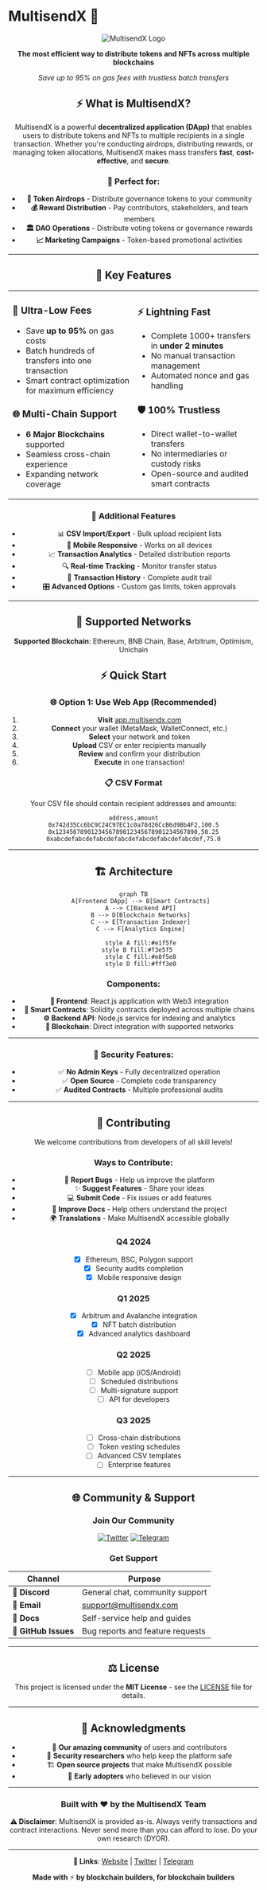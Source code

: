 # MultisendX 🚀

<div align="center">

![MultisendX Logo]([https://raw.githubusercontent.com/multisendx/multisendx/main/assets/logo.png](https://multisendx.com/))

**The most efficient way to distribute tokens and NFTs across multiple blockchains**

*Save up to 95% on gas fees with trustless batch transfers*

## ⚡ What is MultisendX?

MultisendX is a powerful **decentralized application (DApp)** that enables users to distribute tokens and NFTs to multiple recipients in a single transaction. Whether you're conducting airdrops, distributing rewards, or managing token allocations, MultisendX makes mass transfers **fast**, **cost-effective**, and **secure**.

### 🎯 Perfect for:
- **💎 Token Airdrops** - Distribute governance tokens to your community
- **💰 Reward Distribution** - Pay contributors, stakeholders, and team members
- **🏛️ DAO Operations** - Distribute voting tokens or governance rewards
- **📈 Marketing Campaigns** - Token-based promotional activities

---

## 🌟 Key Features

<table>
<tr>
<td width="50%">

### 💸 **Ultra-Low Fees**
- Save **up to 95%** on gas costs
- Batch hundreds of transfers into one transaction
- Smart contract optimization for maximum efficiency

### 🌐 **Multi-Chain Support**  
- **6 Major Blockchains** supported
- Seamless cross-chain experience
- Expanding network coverage

</td>
<td width="50%">

### ⚡ **Lightning Fast**
- Complete 1000+ transfers in **under 2 minutes**
- No manual transaction management
- Automated nonce and gas handling

### 🛡️ **100% Trustless**
- Direct wallet-to-wallet transfers
- No intermediaries or custody risks
- Open-source and audited smart contracts

</td>
</tr>
</table>

### 🔧 **Additional Features**
- 📊 **CSV Import/Export** - Bulk upload recipient lists
- 📱 **Mobile Responsive** - Works on all devices
- 📈 **Transaction Analytics** - Detailed distribution reports  
- 🔍 **Real-time Tracking** - Monitor transfer status
- 💾 **Transaction History** - Complete audit trail
- 🎛️ **Advanced Options** - Custom gas limits, token approvals

---

## 🚀 Supported Networks


**Supported Blockchain**: Ethereum, BNB Chain, Base, Arbitrum, Optimism, Unichain


## ⚡ Quick Start

### 🌐 **Option 1: Use Web App (Recommended)**

1. **Visit** [app.multisendx.com](https://multisendx.com)
2. **Connect** your wallet (MetaMask, WalletConnect, etc.)
3. **Select** your network and token
4. **Upload** CSV or enter recipients manually
5. **Review** and confirm your distribution
6. **Execute** in one transaction!


### 📋 **CSV Format**

Your CSV file should contain recipient addresses and amounts:

```csv
address,amount
0x742d35Cc6bC9C24C97EC1c0a78d26CcB6d9Bb4F2,100.5
0x1234567890123456789012345678901234567890,50.25
0xabcdefabcdefabcdefabcdefabcdefabcdefabcdef,75.0
```

---

## 🏗️ Architecture

<div align="center">

```mermaid
graph TB
    A[Frontend DApp] --> B[Smart Contracts]
    A --> C[Backend API]
    B --> D[Blockchain Networks]
    C --> E[Transaction Indexer]
    C --> F[Analytics Engine]
    
    style A fill:#e1f5fe
    style B fill:#f3e5f5  
    style C fill:#e8f5e8
    style D fill:#fff3e0
```

</div>

### **Components:**

- **🎨 Frontend**: React.js application with Web3 integration
- **📜 Smart Contracts**: Solidity contracts deployed across multiple chains  
- **⚙️ Backend API**: Node.js service for indexing and analytics
- **🔗 Blockchain**: Direct integration with supported networks

---


### 🔐 **Security Features:**
- ✅ **No Admin Keys** - Fully decentralized operation
- ✅ **Open Source** - Complete code transparency
- ✅ **Audited Contracts** - Multiple professional audits

---

## 🤝 Contributing

We welcome contributions from developers of all skill levels! 

### **Ways to Contribute:**
- 🐛 **Report Bugs** - Help us improve the platform
- ✨ **Suggest Features** - Share your ideas
- 💻 **Submit Code** - Fix issues or add features  
- 📖 **Improve Docs** - Help others understand the project
- 🌍 **Translations** - Make MultisendX accessible globally


### **Q4 2024**
- [x] Ethereum, BSC, Polygon support
- [x] Security audits completion
- [x] Mobile responsive design

### **Q1 2025** 
- [x] Arbitrum and Avalanche integration
- [x] NFT batch distribution
- [x] Advanced analytics dashboard

### **Q2 2025**
- [ ] Mobile app (iOS/Android)  
- [ ] Scheduled distributions
- [ ] Multi-signature support
- [ ] API for developers

### **Q3 2025**
- [ ] Cross-chain distributions
- [ ] Token vesting schedules
- [ ] Advanced CSV templates
- [ ] Enterprise features

---

## 🌐 Community & Support

<div align="center">

### **Join Our Community**

[![Twitter](https://img.shields.io/badge/Twitter-Follow%20Us-1da1f2?style=for-the-badge&logo=twitter&logoColor=white)](https://twitter.com/MultisendX)
[![Telegram](https://img.shields.io/badge/Telegram-Join%20Group-26a5e4?style=for-the-badge&logo=telegram&logoColor=white)](https://t.me/multisendx)

### **Get Support**

| Channel | Purpose |
|---------|---------|
| 💬 **Discord** | General chat, community support |
| 📧 **Email** | support@multisendx.com |
| 📖 **Docs** | Self-service help and guides |
| 🐛 **GitHub Issues** | Bug reports and feature requests |

</div>

---

## ⚖️ License

This project is licensed under the **MIT License** - see the [LICENSE](LICENSE) file for details.

---

## 🙏 Acknowledgments

- 💜 **Our amazing community** of users and contributors
- 🔐 **Security researchers** who help keep the platform safe
- 🏗️ **Open source projects** that make MultisendX possible
- 🌟 **Early adopters** who believed in our vision

---

<div align="center">

### **Built with ❤️ by the MultisendX Team**

**⚠️ Disclaimer**: MultisendX is provided as-is. Always verify transactions and contract interactions. Never send more than you can afford to lose. Do your own research (DYOR).

---

**🔗 Links**: [Website](https://multisendx.com) | [Twitter](https:x.com/multisendx) | [Telegram](https://t.me/multisendx)

**Made with** ⚡ **by blockchain builders, for blockchain builders**

</div>
